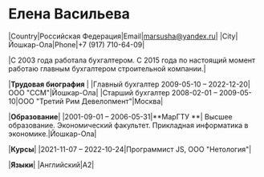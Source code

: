 # Елена Васильева

|Country|Российская Федерация|Email|marsusha@yandex.ru|
|City|Йошкар-Ола|Phone|+7 (917) 710-64-09|

|С 2003 года работала бухгалтером. С 2015 года по настоящий момент работаю главным бухгалтером строительной компании.|

|**Трудовая биография** |
|Главный бухгалтер 2009-05-10 – 2022-12-20|ООО "ССМ"|Йошкар-Ола|
|Старший бухгалтер 2008-02-01 – 2009-05-10|ООО "Третий Рим Девелопмент"|Москва|

|**Образование**|
|2001-09-01 – 2006-05-31|**МарГТУ **| Высшее образование. Экономический факультет. Прикладная информатика в экономике.|Йошкар-Ола|

|**Курсы**|
|2021-11-07 – 2022-10-24|Программист JS, ООО "Нетология"|

|**Языки**|
|Английский|A2|
